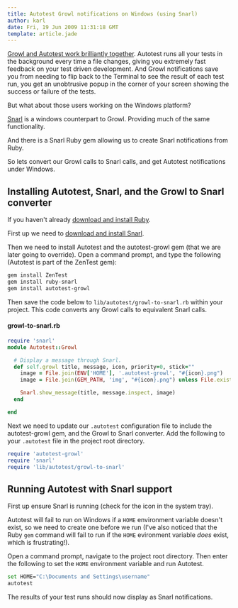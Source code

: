 ```yaml
---
title: Autotest Growl notifications on Windows (using Snarl)
author: karl
date: Fri, 19 Jun 2009 11:31:18 GMT
template: article.jade
---
```


[Growl and Autotest work brilliantly together](http://monket.net/blog/2009/06/simple-example-of-autotest-cucumber-and-growl/). Autotest runs all your tests in the background every time a file changes, giving you extremely fast feedback on your test driven development. And Growl notifications save you from needing to flip back to the Terminal to see the result of each test run, you get an unobtrusive popup in the corner of your screen showing the success or failure of the tests.

But what about those users working on the Windows platform?

[Snarl](http://www.fullphat.net/index.php) is a windows counterpart to Growl. Providing much of the same functionality.

And there is a Snarl Ruby gem allowing us to create Snarl notifications from Ruby.

So lets convert our Growl calls to Snarl calls, and get Autotest notifications under Windows.

## Installing Autotest, Snarl, and the Growl to Snarl converter

If you haven't already [download and install Ruby](http://www.ruby-lang.org/en/downloads/).

First up we need to [download and install Snarl](http://www.fullphat.net/index.php).

Then we need to install Autotest and the autotest-growl gem (that we are later going to override). Open a command prompt, and type the following (Autotest is part of the ZenTest gem):

```bash
gem install ZenTest
gem install ruby-snarl
gem install autotest-growl
```

Then save the code below to `lib/autotest/growl-to-snarl.rb` within your project. This code converts any Growl calls to equivalent Snarl calls.

#### growl-to-snarl.rb

```ruby
require 'snarl'
module Autotest::Growl

  # Display a message through Snarl.
  def self.growl title, message, icon, priority=0, stick=""
    image = File.join(ENV['HOME'], '.autotest-growl', "#{icon}.png")
    image = File.join(GEM_PATH, 'img', "#{icon}.png") unless File.exists?(image)

	Snarl.show_message(title, message.inspect, image)
  end

end
```

Next we need to update our `.autotest` configuration file to include the autotest-growl gem, and the Growl to Snarl converter. Add the following to your `.autotest` file in the project root directory.

```ruby
require 'autotest-growl'
require 'snarl'
require 'lib/autotest/growl-to-snarl'
```

## Running Autotest with Snarl support

First up ensure Snarl is running (check for the icon in the system tray).

Autotest will fail to run on Windows if a `HOME` environment variable doesn't exist, so we need to create one before we run (I've also noticed that the Ruby `gem` command will fail to run if the `HOME` evironment variable _does_ exist, which is frustrating!).

Open a command prompt, navigate to the project root directory. Then enter the following to set the `HOME` environment variable and run Autotest.

```bash
set HOME="C:\Documents and Settings\username"
autotest
```

The results of your test runs should now display as Snarl notifications.
